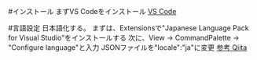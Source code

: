 #インストール
まずVS Codeをインストール
[VS Code](https://code.visualstudio.com/)

#言語設定
日本語化する。
まずは、Extensionsで"Japanese Language Pack for Visual Studio"をインストールする
次に、View -> CommandPalette -> "Configure language"と入力
JSONファイルを"locale":"ja"に変更
[参考 Qiita](https://qiita.com/ayatokura/items/1efb36d54625dc307ab2)

